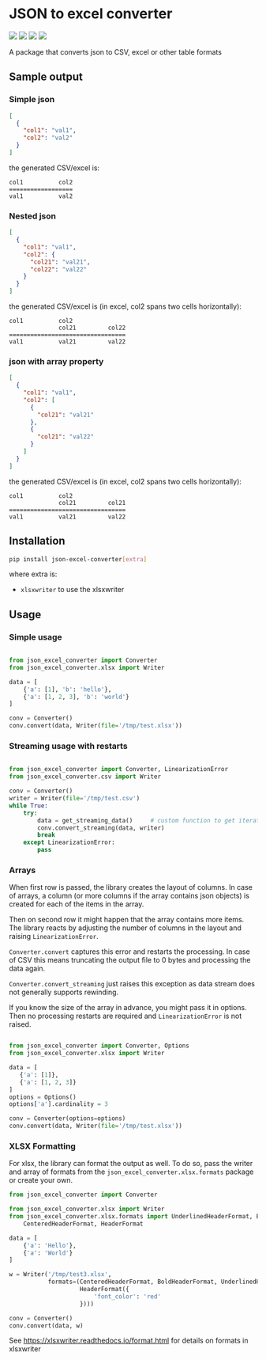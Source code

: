 # JSON to excel converter

[![](https://img.shields.io/github/license/oarepo/json-excel-converter.svg)](https://github.com/oarepo/json-excel-converter/blob/master/LICENSE)
[![](https://img.shields.io/travis/oarepo/json-excel-converter.svg)](https://travis-ci.org/oarepo/json-excel-converter)
[![](https://img.shields.io/coveralls/oarepo/json-excel-converter.svg)](https://coveralls.io/r/oarepo/json-excel-converter)
[![](https://img.shields.io/pypi/v/json-excel-converter.svg)](https://pypi.org/pypi/json-excel-converter)

A package that converts json to CSV, excel or other table formats

## Sample output

### Simple json

```json
[
  {
    "col1": "val1",
    "col2": "val2" 
  }
]
```

the generated CSV/excel is:

```
col1          col2
==================
val1          val2
```

### Nested json

```json
[
  {
    "col1": "val1",
    "col2": {
      "col21": "val21",
      "col22": "val22"
    }
  }
]
```

the generated CSV/excel is (in excel, col2 spans two cells horizontally):

```
col1          col2
              col21         col22
=================================
val1          val21         val22
```

### json with array property

```json
[
  {
    "col1": "val1",
    "col2": [
      {
        "col21": "val21"
      },
      {
        "col21": "val22"
      }
    ]
  }
]
```

the generated CSV/excel is (in excel, col2 spans two cells horizontally):

```
col1          col2         
              col21         col21
=================================
val1          val21         val22
```


## Installation

```bash
pip install json-excel-converter[extra]
```

where extra is:

 * ``xlsxwriter`` to use the xlsxwriter

## Usage

### Simple usage

```python

from json_excel_converter import Converter 
from json_excel_converter.xlsx import Writer

data = [
    {'a': [1], 'b': 'hello'},
    {'a': [1, 2, 3], 'b': 'world'}
]

conv = Converter()
conv.convert(data, Writer(file='/tmp/test.xlsx'))
```

### Streaming usage with restarts

```python

from json_excel_converter import Converter, LinearizationError 
from json_excel_converter.csv import Writer

conv = Converter()
writer = Writer(file='/tmp/test.csv')
while True:
    try:
        data = get_streaming_data()     # custom function to get iterator of data
        conv.convert_streaming(data, writer)
        break
    except LinearizationError:
        pass
```

### Arrays

When first row is passed, the library creates the layout of columns. In case of arrays,
a column (or more columns if the array contains json objects) is created for each
of the items in the array.

Then on second row it might happen that the array contains more items. The library reacts
by adjusting the number of columns in the layout and raising ``LinearizationError``.

``Converter.convert`` captures this error and restarts the processing. In case of CSV
this means truncating the output file to 0 bytes and processing the data again.

``Converter.convert_streaming`` just raises this exception as data stream does not 
generally supports rewinding.

If you know the size of the array in advance, you might pass it in options. Then no
processing restarts are required and ``LinearizationError`` is not raised.

 ```python

from json_excel_converter import Converter, Options
from json_excel_converter.xlsx import Writer

data = [
    {'a': [1]},
    {'a': [1, 2, 3]}
]
options = Options()
options['a'].cardinality = 3

conv = Converter(options=options)
conv.convert(data, Writer(file='/tmp/test.xlsx'))
```

### XLSX Formatting

For xlsx, the library can format the output as well. To do so, pass the writer and array
of formats from the ``json_excel_converter.xlsx.formats`` package or create your own.

```python
from json_excel_converter import Converter

from json_excel_converter.xlsx import Writer
from json_excel_converter.xlsx.formats import UnderlinedHeaderFormat, BoldHeaderFormat, \
    CenteredHeaderFormat, HeaderFormat

data = [
    {'a': 'Hello'},
    {'a': 'World'}
]

w = Writer('/tmp/test3.xlsx',
           formats=(CenteredHeaderFormat, BoldHeaderFormat, UnderlinedHeaderFormat, 
                    HeaderFormat({
                        'font_color': 'red'
                    })))

conv = Converter()
conv.convert(data, w)
```

See https://xlsxwriter.readthedocs.io/format.html for details on formats in xlsxwriter